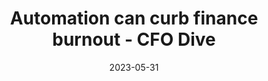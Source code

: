---
category:
- .nan
date: 2023-05-31
keyword_suggestion: wordpress management services
post_inspiration: https://www.cfodive.com/news/automation-finance-employees-avoid-burnout-emburse-cfo/646820/
silot_terms: digital transformation
title: <b>Automation</b> can curb finance burnout - CFO Dive
---